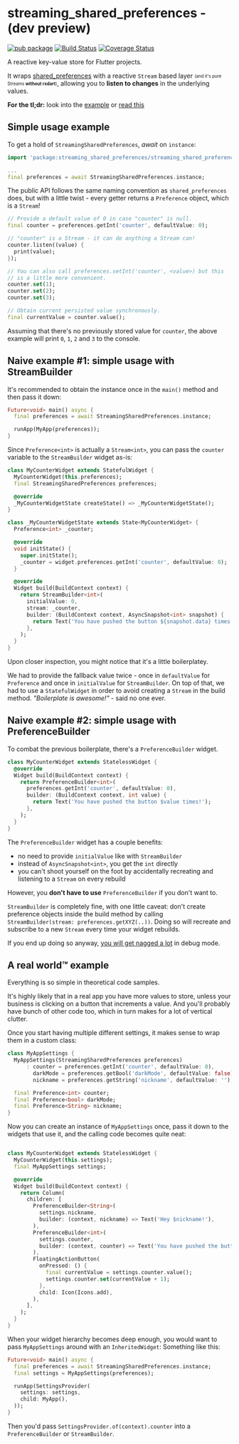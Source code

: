 # streaming_shared_preferences - (dev preview)

[![pub package](https://img.shields.io/pub/v/streaming_shared_preferences.svg)](https://pub.dartlang.org/packages/streaming_shared_preferences)
 [![Build Status](https://travis-ci.org/roughike/streaming_shared_preferences.svg?branch=master)](https://travis-ci.org/roughike/streaming_shared_preferences) 
 [![Coverage Status](https://coveralls.io/repos/github/roughike/streaming_shared_preferences/badge.svg)](https://coveralls.io/github/roughike/flutter_facebook_login)

A reactive key-value store for Flutter projects.

It wraps [shared_preferences](https://pub.dartlang.org/packages/shared_preferences) with a reactive `Stream` based layer <sub><sup>(and it's pure Streams **without rxdart**)</sup></sub>, allowing you to **listen to changes** in the underlying values.

**For the tl;dr:** look into the [example](example/lib/main.dart) or [read this](#a-real-world-example)

## Simple usage example

To get a hold of `StreamingSharedPreferences`, _await_ on `instance`:

```dart
import 'package:streaming_shared_preferences/streaming_shared_preferences.dart';

...
final preferences = await StreamingSharedPreferences.instance;
```

The public API follows the same naming convention as `shared_preferences` does, but with a little
twist - every getter returns a `Preference` object, which is a `Stream`!

```dart
// Provide a default value of 0 in case "counter" is null.
final counter = preferences.getInt('counter', defaultValue: 0);

// "counter" is a Stream - it can do anything a Stream can!
counter.listen((value) {
  print(value);
});

// You can also call preferences.setInt('counter', <value>) but this
// is a little more convenient.
counter.set(1);
counter.set(2);
counter.set(3);

// Obtain current persisted value synchronously.
final currentValue = counter.value();
```

Assuming that there's no previously stored value for `counter`, the above example will print `0`,
`1`, `2` and `3` to the console.

## Naive example #1: simple usage with StreamBuilder

It's recommended to obtain the instance once in the `main()` method and then pass it down:

```dart
Future<void> main() async {
  final preferences = await StreamingSharedPreferences.instance;

  runApp(MyApp(preferences));
}
```

Since `Preference<int>` is actually a `Stream<int>`, you can pass the `counter` variable to the `StreamBuilder` widget as-is:

```dart
class MyCounterWidget extends StatefulWidget {
  MyCounterWidget(this.preferences);
  final StreamingSharedPreferences preferences;

  @override
  _MyCounterWidgetState createState() => _MyCounterWidgetState();
}

class _MyCounterWidgetState extends State<MyCounterWidget> {
  Preference<int> _counter;

  @override
  void initState() {
    super.initState();
    _counter = widget.preferences.getInt('counter', defaultValue: 0);
  }

  @override
  Widget build(BuildContext context) {
    return StreamBuilder<int>(
      initialValue: 0,
      stream: _counter,
      builder: (BuildContext context, AsyncSnapshot<int> snapshot) {
        return Text('You have pushed the button ${snapshot.data} times!');
      },
    );
  }
}
```

Upon closer inspection, you might notice that it's a little boilerplatey.

We had to provide the fallback value twice - once in `defaultValue` for `Preference` and once in `initialValue` for `StreamBuilder`. On top of that, we had to use a `StatefulWidget` in order to avoid creating a `Stream` in the build method. _"Boilerplate is awesome!"_ - said no one ever.

## Naive example #2: simple usage with PreferenceBuilder

To combat the previous boilerplate, there's a `PreferenceBuilder` widget.

```dart
class MyCounterWidget extends StatelessWidget {
  @override
  Widget build(BuildContext context) {
    return PreferenceBuilder<int>(
      preferences.getInt('counter', defaultValue: 0),
      builder: (BuildContext context, int value) {
        return Text('You have pushed the button $value times!');
      },
    );
  }
}
```

The `PreferenceBuilder` widget has a couple benefits:

* no need to provide `initialValue` like with `StreamBuilder`
* instead of `AsyncSnapshot<int>`, you get the `int` directly
* you can't shoot yourself on the foot by accidentally recreating and listening to a `Stream` on every rebuild

However, you **don't have to use** `PreferenceBuilder` if you don't want to. 

`StreamBuilder` is completely fine, with one little caveat: don't create preference objects inside the build method by calling `StreamBuilder(stream: preferences.getXYZ(..))`. Doing so will recreate and subscribe to a new `Stream` every time your widget rebuilds. 

If you end up doing so anyway, [you will get nagged a lot](https://github.com/roughike/streaming_shared_preferences/blob/master/lib/src/preference.dart#L164-L223) in debug mode.

## A real world™ example

Everything is so simple in theoretical code samples.

It's highly likely that in a real app you have more values to store, unless your business is clicking on a button that increments a value.
And you'll probably have bunch of other code too, which in turn makes for a lot of vertical clutter.

Once you start having multiple different settings, it makes sense to wrap them in a custom class:

```dart
class MyAppSettings {
  MyAppSettings(StreamingSharedPreferences preferences)
      : counter = preferences.getInt('counter', defaultValue: 0),
        darkMode = preferences.getBool('darkMode', defaultValue: false),
        nickname = preferences.getString('nickname', defaultValue: '');

  final Preference<int> counter;
  final Preference<bool> darkMode;
  final Preference<String> nickname;
}
```

Now you can create an instance of `MyAppSettings` once, pass it down to the widgets that use it, and the calling code becomes quite neat:

```dart

class MyCounterWidget extends StatelessWidget {
  MyCounterWidget(this.settings);
  final MyAppSettings settings;

  @override
  Widget build(BuildContext context) {
    return Column(
      children: [
        PreferenceBuilder<String>(
          settings.nickname,
          builder: (context, nickname) => Text('Hey $nickname!'),
        ),
        PreferenceBuilder<int>(
          settings.counter,
          builder: (context, counter) => Text('You have pushed the button $counter times!'),
        ),
        FloatingActionButton(
          onPressed: () {
            final currentValue = settings.counter.value();
            settings.counter.set(currentValue + 1);
          },
          child: Icon(Icons.add),
        ),
      ],
    );
  }
}
```

When your widget hierarchy becomes deep enough, you would want to pass `MyAppSettings` around with an `InheritedWidget`:
Something like this:

```dart
Future<void> main() async {
  final preferences = await StreamingSharedPreferences.instance;
  final settings = MyAppSettings(preferences);

  runApp(SettingsProvider(
    settings: settings,
    child: MyApp(),
  ));
}
```

Then you'd pass `SettingsProvider.of(context).counter` into a `PreferenceBuilder` or `StreamBuilder`.

